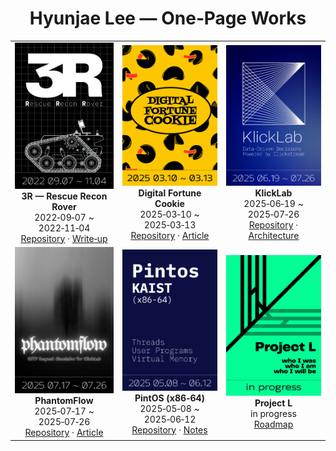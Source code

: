 <h1 align="center">Hyunjae Lee — One‑Page Works</h1>

<table>
  <tr>
    <td align="center" width="240">
      <a href="https://github.com/At-this-moment"><img src="./assets/posters/3r.png" alt="3R – Rescue Recon Rover" width="240"></a><br/>
      <strong>3R — Rescue Recon Rover</strong><br/>
      2022‑09‑07 ~ 2022‑11‑04<br/>
      <a href="<!-- 프로젝트 리포 링크 -->">Repository</a> ·
      <a href="<!-- 소개/회고 링크 -->">Write‑up</a>
    </td>
    <td align="center" width="240">
      <a href="https://github.com/At-this-moment"><img src="./assets/posters/digital-fortune-cookie.png" alt="Digital Fortune Cookie" width="240"></a><br/>
      <strong>Digital Fortune Cookie</strong><br/>
      2025‑03‑10 ~ 2025‑03‑13<br/>
      <a href="<!-- 리포 링크 -->">Repository</a> ·
      <a href="<!-- 벨로그 링크 -->">Article</a>
    </td>
    <td align="center" width="240">
      <a href="https://github.com/At-this-moment/KlickLab"><img src="./assets/posters/klicklab.png" alt="KlickLab" width="240"></a><br/>
      <strong>KlickLab</strong><br/>
      2025‑06‑19 ~ 2025‑07‑26<br/>
      <a href="https://github.com/At-this-moment/KlickLab">Repository</a> ·
      <a href="<!-- 아키텍처 글 링크 -->">Architecture</a>
    </td>
  </tr>
  <tr>
    <td align="center" width="240">
      <a href="https://github.com/At-this-moment/PhantomFlow"><img src="./assets/posters/phantomflow.png" alt="PhantomFlow" width="240"></a><br/>
      <strong>PhantomFlow</strong><br/>
      2025‑07‑17 ~ 2025‑07‑26<br/>
      <a href="https://github.com/At-this-moment/PhantomFlow">Repository</a> ·
      <a href="<!-- 벨로그 링크 -->">Article</a>
    </td>
    <td align="center" width="240">
      <a href="https://github.com/At-this-moment/PintOS"><img src="./assets/posters/pintos.png" alt="PintOS (x86‑64)" width="240"></a><br/>
      <strong>PintOS (x86‑64)</strong><br/>
      2025‑05‑08 ~ 2025‑06‑12<br/>
      <a href="https://github.com/At-this-moment/PintOS">Repository</a> ·
      <a href="<!-- 구현 정리 링크 -->">Notes</a>
    </td>
    <td align="center" width="240">
      <a href="https://github.com/At-this-moment"><img src="./assets/posters/project-l.png" alt="Project L" width="240"></a><br/>
      <strong>Project L</strong><br/>
      in progress<br/>
      <a href="<!-- 리포/로드맵 링크 -->">Roadmap</a>
    </td>
  </tr>
</table>

<!-- 포스터는 9:16 비율 이미지. width만 고정하면 GitHub가 세로 비율을 자동 유지합니다. -->
